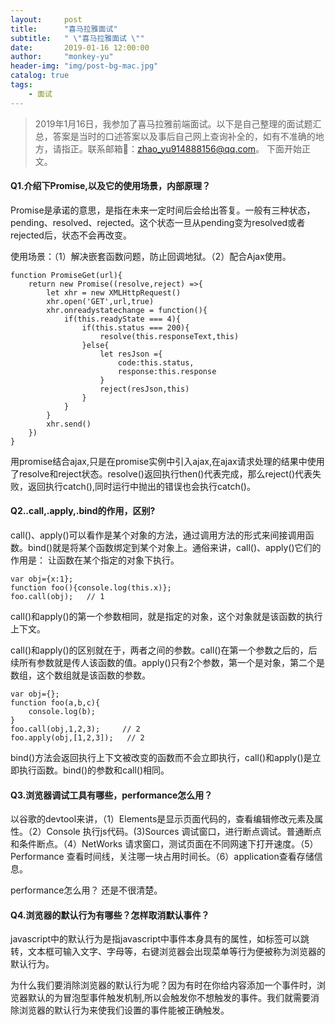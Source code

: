 ```yaml
---
layout:     post
title:      "喜马拉雅面试"
subtitle:   " \"喜马拉雅面试 \""
date:       2019-01-16 12:00:00
author:     "monkey-yu"
header-img: "img/post-bg-mac.jpg"
catalog: true
tags:
    - 面试
---
```

> 2019年1月16日，我参加了喜马拉雅前端面试。以下是自己整理的面试题汇总，答案是当时的口述答案以及事后自己网上查询补全的，如有不准确的地方，请指正。联系邮箱📮：zhao_yu914888156@qq.com。 下面开始正文。

#### Q1.介绍下Promise,以及它的使用场景，内部原理？

Promise是承诺的意思，是指在未来一定时间后会给出答复。一般有三种状态，pending、resolved、rejected。这个状态一旦从pending变为resolved或者rejected后，状态不会再改变。

使用场景：（1）解决嵌套函数问题，防止回调地狱。（2）配合Ajax使用。

```
function PromiseGet(url){
    return new Promise((resolve,reject) =>{
        let xhr = new XMLHttpRequest()
        xhr.open('GET',url,true)
        xhr.onreadystatechange = function(){
            if(this.readyState === 4){
                if(this.status === 200){
                    resolve(this.responseText,this)
                }else{
                    let resJson ={
                        code:this.status,
                        response:this.response
                    }
                    reject(resJson,this)
                }
            }
        }
        xhr.send()
    })
}
```

用promise结合ajax,只是在promise实例中引入ajax,在ajax请求处理的结果中使用了resolve和reject状态。resolve()返回执行then()代表完成，那么reject()代表失败，返回执行catch(),同时运行中抛出的错误也会执行catch()。

#### Q2..call,.apply,.bind的作用，区别?

call()、apply()可以看作是某个对象的方法，通过调用方法的形式来间接调用函数。bind()就是将某个函数绑定到某个对象上。通俗来讲，call()、apply()它们的作用是： 让函数在某个指定的对象下执行。

```
var obj={x:1};
function foo(){console.log(this.x)};
foo.call(obj);   // 1
```

call()和apply()的第一个参数相同，就是指定的对象，这个对象就是该函数的执行上下文。

call()和apply()的区别就在于，两者之间的参数。call()在第一个参数之后的，后续所有参数就是传人该函数的值。apply()只有2个参数，第一个是对象，第二个是数组，这个数组就是该函数的参数。

```
var obj={};
function foo(a,b,c){
    console.log(b);
}
foo.call(obj,1,2,3);     // 2
foo.apply(obj,[1,2,3]);   // 2
```

bind()方法会返回执行上下文被改变的函数而不会立即执行，call()和apply()是立即执行函数。bind()的参数和call()相同。

#### Q3.浏览器调试工具有哪些，performance怎么用？

以谷歌的devtool来讲，（1）Elements是显示页面代码的，查看编辑修改元素及属性。（2）Console 执行js代码。(3)Sources 调试窗口，进行断点调试。普通断点和条件断点。（4）NetWorks 请求窗口，测试页面在不同网速下打开速度。（5）Performance 查看时间线，关注哪一块占用时间长。（6）application查看存储信息。

performance怎么用？ 还是不很清楚。

#### Q4.浏览器的默认行为有哪些？怎样取消默认事件？

javascript中的默认行为是指javascript中事件本身具有的属性，如<a>标签可以跳转，文本框可输入文字、字母等，右键浏览器会出现菜单等行为便被称为浏览器的默认行为。

为什么我们要消除浏览器的默认行为呢？因为有时在你给内容添加一个事件时，浏览器默认的为冒泡型事件触发机制,所以会触发你不想触发的事件。我们就需要消除浏览器的默认行为来使我们设置的事件能被正确触发。